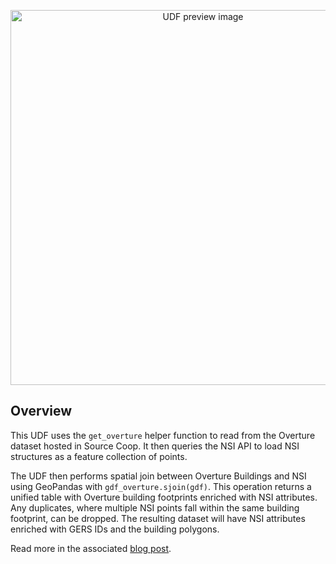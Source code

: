 <!--fused:preview-->
<p align="center"><img src="https://fused-magic.s3.us-west-2.amazonaws.com/thumbnails/udfs-staging/overture_nsi2.png" width="600" alt="UDF preview image"></p>

<!--fused:readme-->
## Overview

This UDF uses the `get_overture` helper function to read from the Overture dataset hosted in Source Coop. It then queries the NSI API to load NSI structures as a feature collection of points.

The UDF then performs spatial join between Overture Buildings and NSI using GeoPandas with `gdf_overture.sjoin(gdf)`. This operation returns a unified table with Overture building footprints enriched with NSI attributes. Any duplicates, where multiple NSI points fall within the same building footprint, can be dropped. The resulting dataset will have NSI attributes enriched with GERS IDs and the building polygons.

Read more in the associated [blog post](https://docs.fused.io/blog/overture-tiles/).
